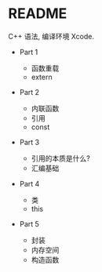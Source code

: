 # README

C++ 语法, 编译环境 Xcode.

- Part 1
    - 函数重载
    - extern

- Part 2
    - 内联函数
    - 引用
    - const  

- Part 3
    - 引用的本质是什么?
    - 汇编基础 

- Part 4
    - 类 
    - this

- Part 5
    - 封装
    - 内存空间
    - 构造函数 


